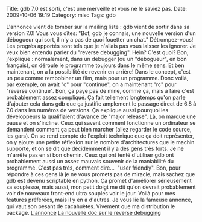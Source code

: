Title: gdb 7.0 est sorti, c'est une merveille et vous ne le saviez pas.
Date: 2009-10-06 19:19
Category: misc
Tags: gdb

L'annonce vient de tomber sur la mailing liste : gdb vient de
sortir dans sa version 7.0! Vous vous dîtes: "Bof, gdb je connais,
une nouvelle version d'un débogueur qui sort, il n'y a pas de quoi
fouetter un chat." Détrompez-vous!  Les progrès apportés sont tels
que je n'allais pas vous laisser les ignorer. Je veux bien entendu
parler du "reverse debugging". Hein? C'est quoi? Bon, j'explique :
normalement, dans un debugger (ou un "débogueur", en bon français),
on déroule le programme toujours dans le même sens. Et ben
maintenant, on a la possibilité de revenir en arrière! Dans le
concept, c'est un peu comme rembobiner un film, mais pour un
programme. Donc voilà, par exemple, on avait "c" pour "continue",
on a maintenant "rc" pour "reverse continue". Bon, ça paye pas de
mine, comme ça, mais à faire c'est probablement assez compliqué. Ça
fait tellement longtemps qu'on parle d'ajouter cela dans gdb que ça
justifie amplement le passage direct de 6.8 à 7.0 dans les numéros
de versions. Ça explique aussi pourquoi les développeurs la
qualifiaient d'avance de "major release". Là, on marque une pause
et on s'incline. Ceux qui savent comment fonctionne un ordinateur
se demandent comment ça peut bien marcher (allez regarder le code
source, les gars). On se rend compte de l'exploit technique que ça
doit représenter, on y ajoute une petite réflexion sur le nombre
d'architectures que le machin supporte, et on se dit que
décidemment il y a des gens très forts. Je ne m'arrête pas en si
bon chemin. Ceux qui ont tenté d'utiliser gdb ont probablement
aussi un assez mauvais souvenir de la maniabilité du programme.
C'est pas très, comment dire...  "user friendly". Bon, pour
répondre à ces gens là je ne vous promets pas de miracle, mais
sachez que gdb est devenu scriptable en python. Ça promet
d'améliorer sérieusement sa souplesse, mais aussi, mon petit doigt
me dit qu'on devrait probablement voir de nouveaux front-end ultra
souples voir le jour. Voilà pour mes features préférées, mais il y
en a d'autres. Je vous lie la fameuse annonce, qui vaut son pesant
de cacahuètes. Vivement que ma distribution le package.
[L'annonce](http://www.gnu.org/software/gdb/download/ANNOUNCEMENT)
[La nouvelle doc sur le reverse debugging](http://sourceware.org/gdb/download/onlinedocs/gdb_7.html#SEC51)



